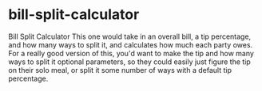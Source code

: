 # bill-split-calculator
Bill Split Calculator
This one would take in an overall bill, a tip percentage, and how many ways to split it, and calculates how much each party owes. For a really good version of this, you'd want to make the tip and how many ways to split it optional parameters, so they could easily just figure the tip on their solo meal, or split it some number of ways with a default tip percentage.
